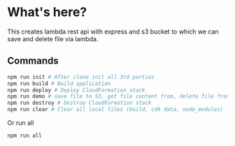 # What's here?

This creates lambda rest api with express and s3 bucket to which we can save and delete file via lambda.

## Commands

```bash
npm run init # After clone init all 3rd parties
npm run build # Build application
npm run deploy # Deploy CloudFormation stack
npm run demo # save file to S3, get file content from, delete file from
npm run destroy # Destroy CloudFormation stack
npm run clear # Clear all local files (build, cdk data, node_modules)
```

Or run all

```bash
npm run all
```